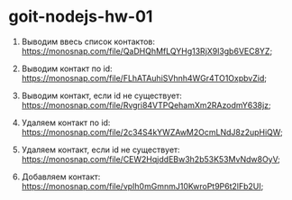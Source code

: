 # goit-nodejs-hw-01

1. Выводим ввесь список контактов: https://monosnap.com/file/QaDHQhMfLQYHg13RjX9l3gb6VEC8YZ;

2. Выводим контакт по id: https://monosnap.com/file/FLhATAuhiSVhnh4WGr4TO1OxpbvZid;

3. Выводим контакт, если id не существует: https://monosnap.com/file/Rvgri84VTPQehamXm2RAzodmY638jz;

4. Удаляем контакт по id: https://monosnap.com/file/2c34S4kYWZAwM2OcmLNdJ8z2upHiQW;

5. Удаляем контакт, если id не существует: https://monosnap.com/file/CEW2HqjddEBw3h2b53K53MvNdw8OyV;

6. Добавляем контакт: https://monosnap.com/file/vpIh0mGmnmJ10KwroPt9P6t2lFb2UI;
